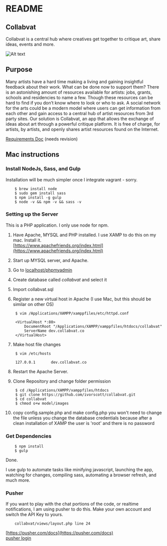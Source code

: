 # README #

## Collabvat
Collabvat is a central hub where creatives get together to critique art, share ideas, events and more.  

![Alt text](/assets/images/example.gif?raw=true "Preview")


## Purpose ##
Many artists have a hard time making a living and gaining insightful feedback about their work. What can be done now to
support them? There is an astonishing amount of resources available for artists: jobs, grants, schools and residencies
to name a few. Though these resources can be hard to find if you don’t know where to look or who to ask. A social
network for the arts could be a modern model where users can get information from each other and gain access to a
central hub of artist resources from 3rd party sites. Our solution is Collabvat, an app that allows the exchange of
ideas about art through a powerful critique platform. It is free of charge, for artists, by artists, and openly shares
artist resources found on the Internet.

[Requirements Doc](https://docs.google.com/document/d/1Ckl59U7LSX2dlPDxujrjHEP3dOsh1ufzaP7DbiLC2IE/) (needs revision)

## Mac instructions
### Install NodeJs, Sass, and Gulp
Installation will be much simpler once I integrate vagrant - sorry.

        $ brew install node   
        $ sudo gem install sass  
        $ npm install -g gulp  
        $ node -v && npm -v && sass -v  

### Setting up the Server

This is a PHP application. I only use node for npm.

1. Have Apache, MYSQL and PHP installed. I use XAMP to do this on my mac. Install it.  
[https://www.apachefriends.org/index.html](https://www.apachefriends.org/index.html)
2. Start up MYSQL server, and Apache.
3. Go to [localhost/phpmyadmin](http://localhost/phpmyadmin)
4. Create database called *collabvat* and select it
5. Import collabvat.sql
6. Register a new virtual host in Apache (I use Mac, but this should be similar on other OS)

        $ vim /Applications/XAMPP/xamppfiles/etc/httpd.conf

        <VirtualHost *:80>
            DocumentRoot "/Applications/XAMPP/xamppfiles/htdocs/collabvat"
            ServerName dev.collabvat.co
        </VirtualHost>

7. Make host file changes

        $ vim /etc/hosts

        127.0.0.1       dev.collabvat.co

8. Restart the Apache Server.

9. Clone Repository and change folder permission

        $ cd /Applications/XAMPP/xamppfiles/htdocs    
        $ git clone https://github.com/ivorscott/collabvat.git    
        $ cd collabvat  
        $ chmod o+w model/images

10. copy config.sample.php and make config.php you won't need to change the file unless
 you change the database credentials because after a clean installation of XAMP
 the user is 'root' and there is no password

### Get Dependencies

        $ npm install  
        $ gulp

Done.

I use gulp to automate tasks like minifying javascript, launching the app, watching for changes, compiling sass,
automating a browser refresh, and much more.  

### Pusher

If you want to play with the chat portions of the code, or realtime notifications, I am using pusher to do this.
Make your own account and switch the API Key to yours.

        collabvat/views/layout.php line 24

[https://pusher.com/docs](https://pusher.com/docs)  
[pusher login](https://dashboard.pusher.com/accounts/sign_in)   
